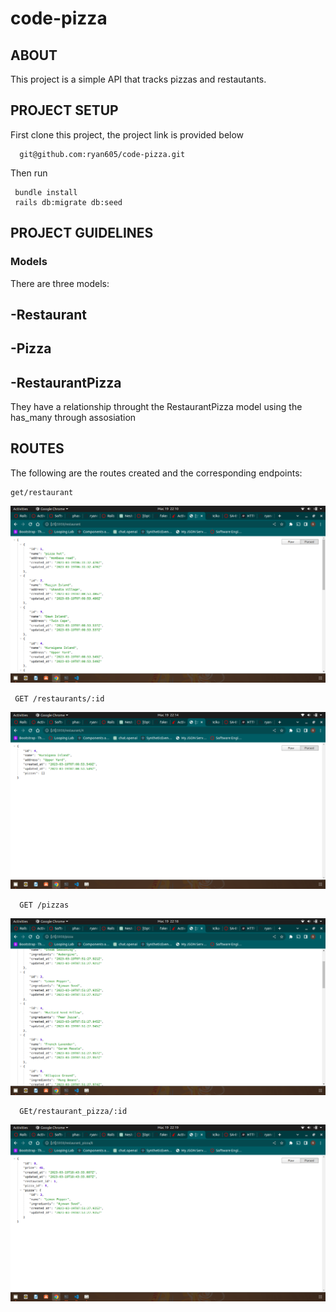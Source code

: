 # code-pizza
<h2>ABOUT</h2>

This project is a simple API that tracks pizzas and restautants.

<h2>PROJECT SETUP</h2>
First clone this project, the project link is provided below
  
      git@github.com:ryan605/code-pizza.git
    
Then run  

     bundle install
     rails db:migrate db:seed

<h2>PROJECT GUIDELINES</h2>
 
<h3>Models</h3> 

There are three models:

 -Restaurant
 -
 -Pizza
 -
 -RestaurantPizza 
 -

They have a relationship throught the RestaurantPizza model using the has_many through assosiation

<h2>ROUTES</h2>

The following are the routes created and the corresponding endpoints:

    get/restaurant

<img src="get_restaurant.png" alt="insert photo here">
<span></span>
<span></span>
<span></span>

     GET /restaurants/:id


<img src="getbyid.png" alt="insert photo here">


      GET /pizzas


<img src="getPizza.png" alt="insert photo here">




      GEt/restaurant_pizza/:id

      
<img src="pizaa.png" alt="insert photo here">






    


